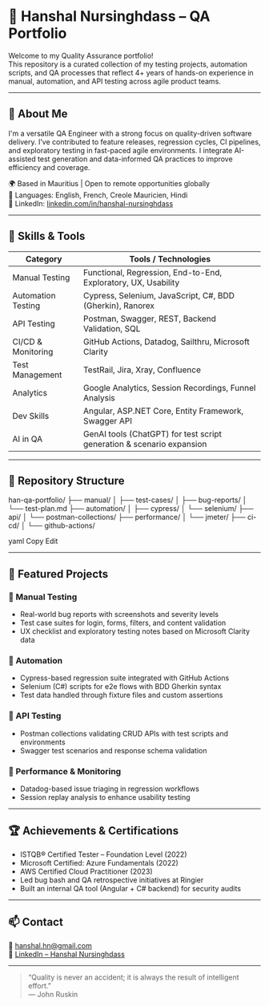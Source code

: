 # 🧪 Hanshal Nursinghdass – QA Portfolio

Welcome to my Quality Assurance portfolio!  
This repository is a curated collection of my testing projects, automation scripts, and QA processes that reflect 4+ years of hands-on experience in manual, automation, and API testing across agile product teams.

---

## 👤 About Me

I'm a versatile QA Engineer with a strong focus on quality-driven software delivery. I’ve contributed to feature releases, regression cycles, CI pipelines, and exploratory testing in fast-paced agile environments. I integrate AI-assisted test generation and data-informed QA practices to improve efficiency and coverage.

🌍 Based in Mauritius | Open to remote opportunities globally  
💬 Languages: English, French, Creole Mauricien, Hindi  
📌 LinkedIn: [linkedin.com/in/hanshal-nursinghdass](https://linkedin.com/in/hanshal-nursinghdass)

---

## 🧰 Skills & Tools

| Category              | Tools / Technologies                                                     |
|-----------------------|--------------------------------------------------------------------------|
| Manual Testing         | Functional, Regression, End-to-End, Exploratory, UX, Usability          |
| Automation Testing     | Cypress, Selenium, JavaScript, C#, BDD (Gherkin), Ranorex               |
| API Testing            | Postman, Swagger, REST, Backend Validation, SQL                         |
| CI/CD & Monitoring     | GitHub Actions, Datadog, Sailthru, Microsoft Clarity                    |
| Test Management        | TestRail, Jira, Xray, Confluence                                        |
| Analytics              | Google Analytics, Session Recordings, Funnel Analysis                   |
| Dev Skills             | Angular, ASP.NET Core, Entity Framework, Swagger API                    |
| AI in QA               | GenAI tools (ChatGPT) for test script generation & scenario expansion   |

---

## 📁 Repository Structure

han-qa-portfolio/
├── manual/
│ ├── test-cases/
│ ├── bug-reports/
│ └── test-plan.md
├── automation/
│ ├── cypress/
│ └── selenium/
├── api/
│ └── postman-collections/
├── performance/
│ └── jmeter/
├── ci-cd/
│ └── github-actions/

yaml
Copy
Edit

---

## 🔬 Featured Projects

### 📝 Manual Testing
- Real-world bug reports with screenshots and severity levels
- Test case suites for login, forms, filters, and content validation
- UX checklist and exploratory testing notes based on Microsoft Clarity data

### 🤖 Automation
- Cypress-based regression suite integrated with GitHub Actions
- Selenium (C#) scripts for e2e flows with BDD Gherkin syntax
- Test data handled through fixture files and custom assertions

### 🔗 API Testing
- Postman collections validating CRUD APIs with test scripts and environments
- Swagger test scenarios and response schema validation

### 🚀 Performance & Monitoring
- Datadog-based issue triaging in regression workflows
- Session replay analysis to enhance usability testing

---

## 🏆 Achievements & Certifications

- ISTQB® Certified Tester – Foundation Level (2022)
- Microsoft Certified: Azure Fundamentals (2022)
- AWS Certified Cloud Practitioner (2023)
- Led bug bash and QA retrospective initiatives at Ringier
- Built an internal QA tool (Angular + C# backend) for security audits

---

## 📫 Contact

📧 hanshal.hn@gmail.com  
🔗 [LinkedIn – Hanshal Nursinghdass](https://linkedin.com/in/hanshal-nursinghdass)

---

> “Quality is never an accident; it is always the result of intelligent effort.”  
> — John Ruskin
